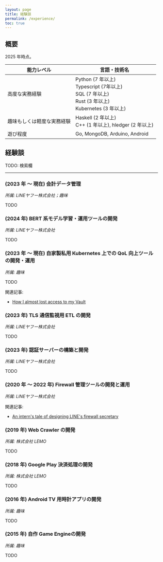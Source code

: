 ```yaml
---
layout: page
title: 経験談
permalink: /experience/
toc: true
---
```


## 概要

2025 年時点。

| 能力レベル | 言語・技術名 |
|---|---|
| 高度な実務経験 |  Python (7 年以上)<br>Typescript (7年以上)<br>SQL (7 年以上)<br>Rust (3 年以上)<br>Kubernetes (3 年以上) |
| 趣味もしくは軽度な実務経験 | Haskell (2 年以上)<br>C++ (1 年以上), hledger (2 年以上) |
| 遊び程度 | Go, MongoDB, Arduino, Android |

## 経験談

TODO: 検索欄

---

### (2023 年 〜 現在) 会計データ管理

_所属: LINEヤフー株式会社；趣味_

TODO

### (2024 年) BERT 系モデル学習・運用ツールの開発

_所属: LINEヤフー株式会社_

TODO

### (2023 年 〜 現在) 自家製私用 Kubernetes 上での QoL 向上ツールの開発・運用

_所属: 趣味_

TODO

関連記事:

- [How I almost lost access to my Vault](https://stealthmate.github.io/blog/2025/04/20/how-i-almost-lost-access-to-my-vault.html)

### (2023 年) TLS 通信監視用 ETL の開発

_所属: LINEヤフー株式会社_

TODO

### (2023 年) 認証サーバーの構築と開発

_所属: LINEヤフー株式会社_

TODO

### (2020 年 〜 2022 年) Firewall 管理ツールの開発と運用

_所属: LINEヤフー株式会社_

関連記事:

- [An intern's tale of designing LINE's firewall secretary](https://engineering.linecorp.com/en/blog/designing-line-firewall-secretary)

### (2019 年) Web Crawler の開発

_所属: 株式会社 LEMO_

TODO

### (2018 年) Google Play 決済処理の開発

_所属: 株式会社 LEMO_

TODO

### (2016 年) Android TV 用時計アプリの開発

_所属: 趣味_

TODO

### (2015 年) 自作 Game Engineの開発

_所属: 趣味_

TODO